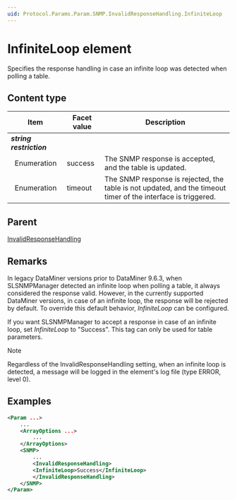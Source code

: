 ```yaml
---
uid: Protocol.Params.Param.SNMP.InvalidResponseHandling.InfiniteLoop
---
```


# InfiniteLoop element

<!-- RN 20419 -->

Specifies the response handling in case an infinite loop was detected when polling a table.

## Content type

|Item|Facet value|Description|
|--- |--- |--- |
|***string restriction***|||
|&nbsp;&nbsp;Enumeration|success|The SNMP response is accepted, and the table is updated.|
|&nbsp;&nbsp;Enumeration|timeout|The SNMP response is rejected, the table is not updated, and the timeout timer of the interface is triggered.|

## Parent

[InvalidResponseHandling](xref:Protocol.Params.Param.SNMP.InvalidResponseHandling)

## Remarks

In legacy DataMiner versions prior to DataMiner 9.6.3, when SLSNMPManager detected an infinite loop when polling a table, it always considered the response valid. However, in the currently supported DataMiner versions, in case of an infinite loop, the response will be rejected by default. To override this default behavior, *InfiniteLoop* can be configured.

If you want SLSNMPManager to accept a response in case of an infinite loop, set *InfiniteLoop* to "Success". This tag can only be used for table parameters.

> [!NOTE]
> Regardless of the InvalidResponseHandling setting, when an infinite loop is detected, a message will be logged in the element's log file (type ERROR, level 0).

## Examples

```xml
<Param ...>
    ...
    <ArrayOptions ...>
        ...
    </ArrayOptions>
    <SNMP>
        ...
        <InvalidResponseHandling>
        <InfiniteLoop>Success</InfiniteLoop>
        </InvalidResponseHandling>
    </SNMP>
</Param>
```
